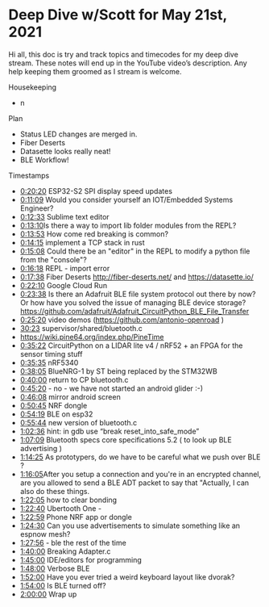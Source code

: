 # Deep Dive w/Scott for May 21st, 2021


Hi all, this doc is try and track topics and timecodes for my deep dive stream. These notes will end up in the YouTube video’s description. Any help keeping them groomed as I stream is welcome.


Housekeeping
* n


Plan
* Status LED changes are merged in.
* Fiber Deserts
* Datasette looks really neat!
* BLE Workflow!


Timestamps
* [0:20:20](https://www.youtube.com/watch?v=QCnK75ZFbIs&t=1220) ESP32-S2 SPI display speed updates
* [0:11:09](https://www.youtube.com/watch?v=QCnK75ZFbIs&t=669) Would you consider yourself an IOT/Embedded Systems Engineer?
* [0:12:33](https://www.youtube.com/watch?v=QCnK75ZFbIs&t=753) Sublime text editor
* [0:13:10](https://www.youtube.com/watch?v=QCnK75ZFbIs&t=790) ​Is there a way to import lib folder modules from the REPL?
* [0:13:53](https://www.youtube.com/watch?v=QCnK75ZFbIs&t=833) How come red breaking is common?
* [0:14:15](https://www.youtube.com/watch?v=QCnK75ZFbIs&t=855)  implement a TCP stack in rust
* [0:15:08](https://www.youtube.com/watch?v=QCnK75ZFbIs&t=908) Could there be an "editor" in the REPL to modify a python file from the "console"?
* [0:16:18](https://www.youtube.com/watch?v=QCnK75ZFbIs&t=978) REPL - import error
* [0:17:38](https://www.youtube.com/watch?v=QCnK75ZFbIs&t=1058) Fiber Deserts http://fiber-deserts.net/  and https://datasette.io/
* [0:22:10](https://www.youtube.com/watch?v=QCnK75ZFbIs&t=1330) Google Cloud Run
* [0:23:38](https://www.youtube.com/watch?v=QCnK75ZFbIs&t=1418) Is there an Adafruit BLE file system protocol out there by now? Or how have you solved the issue of managing BLE device storage?
https://github.com/adafruit/Adafruit_CircuitPython_BLE_File_Transfer
* [0:25:20](https://www.youtube.com/watch?v=QCnK75ZFbIs&t=1520) video demos (https://github.com/antonio-openroad )
* [30:23](https://www.youtube.com/watch?v=QCnK75ZFbIs&t=1823)  supervisor/shared/bluetooth.c
* https://wiki.pine64.org/index.php/PineTime
* [0:35:22](https://www.youtube.com/watch?v=QCnK75ZFbIs&t=2122) CircuitPython on a LIDAR lite v4 / nRF52 + an FPGA for the sensor timing stuff
* [0:35:35](https://www.youtube.com/watch?v=QCnK75ZFbIs&t=2135) nRF5340
* [0:38:05](https://www.youtube.com/watch?v=QCnK75ZFbIs&t=2285) BlueNRG-1 by ST being replaced by the STM32WB
* [0:40:00](https://www.youtube.com/watch?v=QCnK75ZFbIs&t=2400) return to CP bluetooth.c
* [0:45:20](https://www.youtube.com/watch?v=QCnK75ZFbIs&t=2720) - no - we have not started an android glider :-)
* [0:46:08](https://www.youtube.com/watch?v=QCnK75ZFbIs&t=2768) mirror android screen
* [0:50:45](https://www.youtube.com/watch?v=QCnK75ZFbIs&t=3045) NRF dongle
* [0:54:19](https://www.youtube.com/watch?v=QCnK75ZFbIs&t=3259) BLE on esp32
* [0:55:44](https://www.youtube.com/watch?v=QCnK75ZFbIs&t=3344) new version of bluetooth.c
* [1:02:36](https://www.youtube.com/watch?v=QCnK75ZFbIs&t=3756) hint: in gdb use “break reset_into_safe_mode”
* [1:07:09](https://www.youtube.com/watch?v=QCnK75ZFbIs&t=4029) Bluetooth specs  core specifications 5.2 ( to look up BLE advertising )
* [1:14:25](https://www.youtube.com/watch?v=QCnK75ZFbIs&t=4465) As prototypers, do we have to be careful what we push over BLE ?
* [1:16:05](https://www.youtube.com/watch?v=QCnK75ZFbIs&t=4565) ​After you setup a connection and you're in an encrypted channel, are you allowed to send a BLE ADT packet to say that "Actually, I can also do these things.
* [1:22:05](https://www.youtube.com/watch?v=QCnK75ZFbIs&t=4925) how to clear bonding
* [1:22:40](https://www.youtube.com/watch?v=QCnK75ZFbIs&t=4960) Ubertooth One -
* [1:22:59](https://www.youtube.com/watch?v=QCnK75ZFbIs&t=4979) Phone NRF app or dongle
* [1:24:30](https://www.youtube.com/watch?v=QCnK75ZFbIs&t=5070) Can you use advertisements to simulate something like an espnow mesh?
* [1:27:56](https://www.youtube.com/watch?v=QCnK75ZFbIs&t=5276) -  ble the rest of the time
* [1:40:00](https://www.youtube.com/watch?v=QCnK75ZFbIs&t=6000) Breaking Adapter.c
* [1:45:00](https://www.youtube.com/watch?v=QCnK75ZFbIs&t=6300)  IDE/editors for programming
* [1:48:00](https://www.youtube.com/watch?v=QCnK75ZFbIs&t=6480) Verbose BLE
* [1:52:00](https://www.youtube.com/watch?v=QCnK75ZFbIs&t=6720) Have you ever tried a weird keyboard layout like dvorak?
* [1:54:00](https://www.youtube.com/watch?v=QCnK75ZFbIs&t=6840) Is BLE turned off?
* [2:00:00](https://www.youtube.com/watch?v=QCnK75ZFbIs&t=7200) Wrap up
